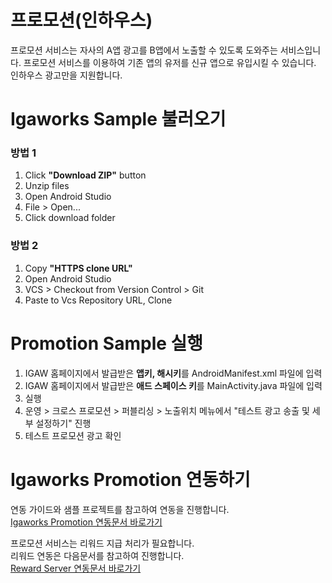 # 프로모션(인하우스)
프로모션 서비스는 자사의 A앱 광고를 B앱에서 노출할 수 있도록 도와주는 서비스입니다. 프로모션 서비스를 이용하여 기존 앱의 유저를 신규 앱으로 유입시킬 수 있습니다. 
인하우스 광고만을 지원합니다.

# Igaworks Sample 불러오기
### 방법 1
1. Click **"Download ZIP"** button
1. Unzip files
1. Open Android Studio
1. File > Open...
1. Click download folder

### 방법 2
1. Copy **"HTTPS clone URL"**
1. Open Android Studio
1. VCS > Checkout from Version Control > Git
1. Paste to Vcs Repository URL, Clone

# Promotion Sample 실행
1. IGAW 홈페이지에서 발급받은 **앱키, 해시키**를 AndroidManifest.xml 파일에 입력
1. IGAW 홈페이지에서 발급받은 **애드 스페이스 키**를 MainActivity.java 파일에 입력
1. 실행
1. 운영 > 크로스 프로모션 > 퍼블리싱 > 노출위치 메뉴에서 "테스트 광고 송출 및 세부 설정하기" 진행
1. 테스트 프로모션 광고 확인

# Igaworks Promotion 연동하기
연동 가이드와 샘플 프로젝트를 참고하여 연동을 진행합니다. </br>
<a href="http://help.igaworks.com/hc/ko/3_3/Content/Article/promotion_aos" target="_blank">Igaworks Promotion 연동문서 바로가기</a>

프로모션 서비스는 리워드 지급 처리가 필요합니다.</br> 
리워드 연동은 다음문서를 참고하여 진행합니다.</br>
<a href="http://help.igaworks.com/hc/ko/3_3/Content/Article/reward_callback_server_guide" target="_blank">Reward Server 연동문서 바로가기</a>
